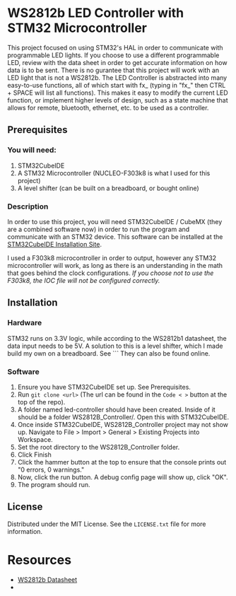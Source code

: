 # WS2812b LED Controller with STM32 Microcontroller
This project focused on using STM32's HAL in order to communicate with programmable LED lights. If you choose to use a different programmable LED, review with the data sheet in order to get accurate information on how data is to be sent. There is no gurantee that this project will work with an LED light that is not a WS2812b. The LED Controller is abstracted into many easy-to-use functions, all of which start with fx_ (typing in "fx_" then CTRL + SPACE will list all functions). This makes it easy to modify the current LED function, or implement higher levels of design, such as a state machine that allows for remote, bluetooth, ethernet, etc. to be used as a controller. 

## Prerequisites

### You will need:
1. STM32CubeIDE
2. A STM32 Microcontroller (NUCLEO-F303k8 is what I used for this project)
3. A level shifter (can be built on a breadboard, or bought online)

### Description
In order to use this project, you will need STM32CubeIDE / CubeMX (they are a combined software now) in order to run the program and communicate with an STM32 device. This software can be installed at the [STM32CubeIDE Installation Site](https://www.st.com/en/development-tools/stm32cubeide.html).

I used a F303k8 microcontroller in order to output, however any STM32 microcontroller will work, as long as there is an understanding in the math that goes behind the clock configurations. <em>If you choose not to use the F303k8, the IOC file will not be configured correctly.</em>

## Installation
### Hardware
STM32 runs on 3.3V logic, while according to the WS2812b1 datasheet, the data input needs to be 5V. A solution to this is a level shifter, which I made build my own on a breadboard. See ``` They can also be found online.

### Software
1. Ensure you have STM32CubeIDE set up. See Prerequisites.
2. Run ```git clone <url>``` (The url can be found in the ```Code < >``` button at the top of the repo).
3. A folder named led-controller should have been created. Inside of it should be a folder WS2812B_Controller/. Open this with STM32CubeIDE.
4. Once inside STM32CubeIDE, WS2812B_Controller project may not show up. Navigate to File > Import > General > Existing Projects into Workspace.
5. Set the root directory to the WS2812B_Controller folder.
6. Click Finish
7. Click the hammer button at the top to ensure that the console prints out "0 errors, 0 warnings."
8. Now, click the run button. A debug config page will show up, click "OK".
9. The program should run.

## License
Distributed under the MIT License. See the ```LICENSE.txt``` file for more information.

# Resources
* [WS2812b Datasheet](https://cdn-shop.adafruit.com/datasheets/WS2812B.pdf)
* 
